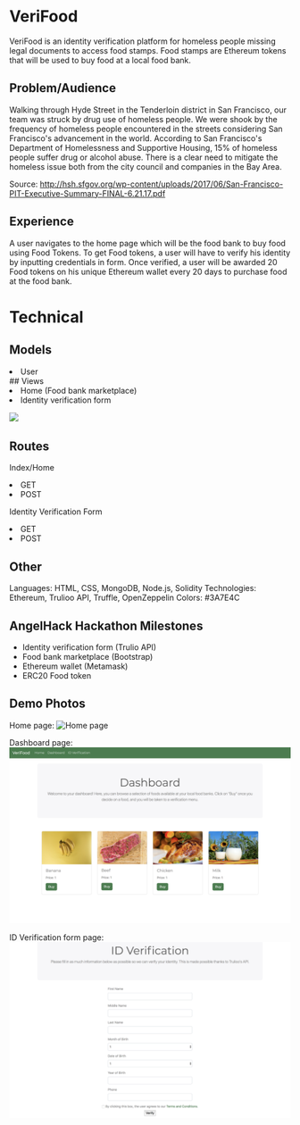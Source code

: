 # VeriFood
VeriFood is an identity verification platform for homeless people missing legal documents to access food stamps. Food stamps are Ethereum tokens that will be used to buy food at a local food bank.
​
## Problem/Audience
Walking through Hyde Street in the Tenderloin district in San Francisco, our team was struck by drug use of homeless people. We were shook by the frequency of homeless people encountered in the streets considering San Francisco's advancement in the world. According to San Francisco's Department of Homelessness and Supportive Housing, 15% of homeless people suffer drug or alcohol abuse. There is a clear need to mitigate the homeless issue both from the city council and companies in the Bay Area.

Source: http://hsh.sfgov.org/wp-content/uploads/2017/06/San-Francisco-PIT-Executive-Summary-FINAL-6.21.17.pdf

## Experience
A user navigates to the home page which will be the food bank to buy food using Food Tokens. To get Food tokens, a user will have to verify his identity by inputting credentials in form. Once verified, a user will be awarded 20 Food tokens on his unique Ethereum wallet every 20 days to purchase food at the food bank.

# Technical
## Models

<li>User</li>
​
## Views
<li>Home (Food bank marketplace)</li>
<li>Identity verification form </li>

![](/Users/yizu/Documents/GitHub/food_coin/img/VeriFood_ProcessFlow.jpg)​

## Routes

Index/Home

<li>GET</li>
<li>POST</li>

Identity Verification Form

<li>GET</li>
<li>POST</li>

## Other

Languages: HTML, CSS, MongoDB, Node.js, Solidity
Technologies: Ethereum, Trulioo API, Truffle, OpenZeppelin
Colors: #3A7E4C
​
## AngelHack Hackathon Milestones
- Identity verification form (Trulio API)
- Food bank marketplace (Bootstrap)
- Ethereum wallet (Metamask)
- ERC20 Food token
​
## Demo Photos

Home page:
![Home page](home.png)

Dashboard page:
![dashboard page](dashboard.png)

ID Verification form page:
![Verification Form](IDVerify.png)

